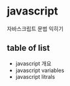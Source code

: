 # javascript
자바스크립트 문법 익히기


## table of list
* javascript 개요
* javascript variables
* javascript litrals
